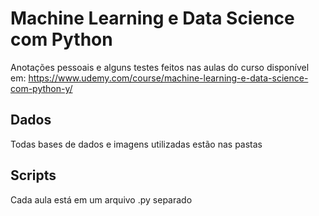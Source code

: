 # Machine Learning e Data Science com Python

Anotações pessoais e alguns testes feitos nas aulas do curso disponível em:
https://www.udemy.com/course/machine-learning-e-data-science-com-python-y/

## Dados
Todas bases de dados e imagens utilizadas estão nas pastas

## Scripts
Cada aula está em um arquivo .py separado